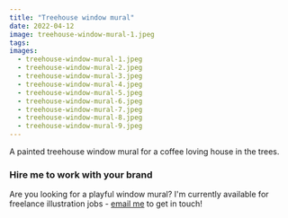 ```yaml
---
title: "Treehouse window mural"
date: 2022-04-12
image: treehouse-window-mural-1.jpeg
tags:
images:
  - treehouse-window-mural-1.jpeg
  - treehouse-window-mural-2.jpeg
  - treehouse-window-mural-3.jpeg
  - treehouse-window-mural-4.jpeg
  - treehouse-window-mural-5.jpeg
  - treehouse-window-mural-6.jpeg
  - treehouse-window-mural-7.jpeg
  - treehouse-window-mural-8.jpeg
  - treehouse-window-mural-9.jpeg
---
```


A painted treehouse window mural for a coffee loving house in the trees. 

### Hire me to work with your brand
Are you looking for a playful window mural? I'm currently available for freelance illustration jobs - [email me](mailto:vicky@vickyhughes.co.uk) to get in touch!